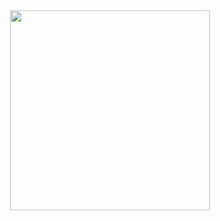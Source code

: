 <div align="center">
  <img height="320px" src="https://github-contributor-stats.vercel.app/api?username=yfyeung&combine_all_yearly_contributions=true&limit=10" />
</div>
